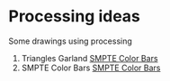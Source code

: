 # Processing ideas
Some drawings using processing

1. Triangles Garland
[SMPTE Color Bars](img/triangles_garland.png)
2. SMPTE Color Bars
[SMPTE Color Bars](img/smpte_color_bars.png)
